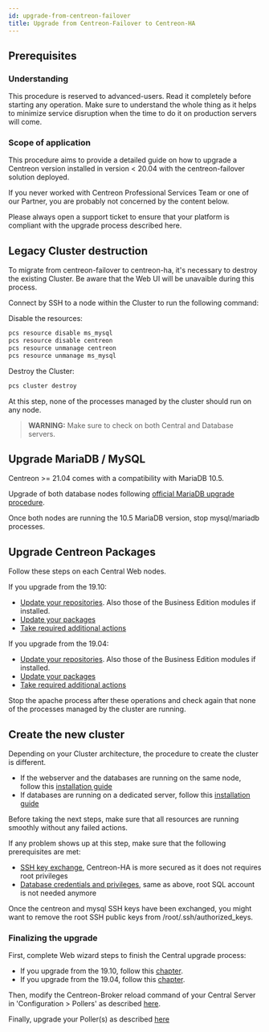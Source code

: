 ```yaml
---
id: upgrade-from-centreon-failover
title: Upgrade from Centreon-Failover to Centreon-HA
---
```


## Prerequisites

### Understanding

This procedure is reserved to advanced-users. Read it completely before starting any operation. 
Make sure to understand the whole thing as it helps to minimize service disruption when 
the time to do it on production servers will come.

### Scope of application

This procedure aims to provide a detailed guide on how to upgrade a Centreon version installed in version < 20.04 with 
the centreon-failover solution deployed. 

If you never worked with Centreon Professional Services Team or one of our Partner, you are probably not concerned by the content 
below.

Please always open a support ticket to ensure that your platform is compliant with the upgrade process described here.

## Legacy Cluster destruction

To migrate from centreon-failover to centreon-ha, it's necessary to destroy the existing Cluster. Be aware that the 
Web UI will be unavaible during this process.

Connect by SSH to a node within the Cluster to run the following command:

Disable the resources: 

```bash
pcs resource disable ms_mysql
pcs resource disable centreon
pcs resource unmanage centreon
pcs resource unmanage ms_mysql
```

Destroy the Cluster: 

```bash
pcs cluster destroy
```

At this step, none of the processes managed by the cluster should run on any node.

> **WARNING:** Make sure to check on both Central and Database servers. 

## Upgrade MariaDB / MySQL

Centreon >= 21.04 comes with a compatibility with MariaDB 10.5.

Upgrade of both database nodes following [official MariaDB upgrade procedure](../../upgrade/upgrade-from-19-10.html#upgrade-mariadb-server). 

Once both nodes are running the 10.5 MariaDB version, stop mysql/mariadb processes. 

## Upgrade Centreon Packages 

Follow these steps on each Central Web nodes.

If you upgrade from the 19.10: 
* [Update your repositories](../../upgrade/upgrade-from-19-10.html#update-the-centreon-repository). Also those of the Business Edition modules if installed.
* [Update your packages](../../upgrade/upgrade-from-19-10.html#upgrade-the-centreon-solution)
* [Take required additional actions](../../upgrade/upgrade-from-19-10.html#additional-actions)

If you upgrade from the 19.04: 
* [Update your repositories](../../upgrade/upgrade-from-19-04.html#update-the-centreon-repository). Also those of the Business Edition modules if installed.
* [Update your packages](../../upgrade/upgrade-from-19-04.html#upgrade-the-centreon-solution)
* [Take required additional actions](../../upgrade/upgrade-from-19-04.html#additional-actions)

Stop the apache process after these operations and check again that none of the 
processes managed by the cluster are running.

## Create the new cluster

Depending on your Cluster architecture, the procedure to create the cluster is different. 
* If the webserver and the databases are running on the same node, follow this [installation guide](../../installation/installation-of-centreon-ha/installation-2-nodes.html#setting-up-the-centreon-cluster)
* If databases are running on a dedicated server, follow this [installation guide](../../installation/installation-of-centreon-ha/installation-4-nodes.html#setting-up-the-centreon-cluster)

Before taking the next steps, make sure that all resources are running smoothly without any failed actions.

If any problem shows up at this step, make sure that the following prerequisites are met: 
* [SSH key exchange](../../installation/installation-of-centreon-ha/installation-2-nodes.html#ssh-keys-exchange), Centreon-HA is more secured as it does not requires root privileges
* [Database credentials and privileges](../../installation/installation-of-centreon-ha/installation-2-nodes.html#creating-the-centreon-mariadb-account), same as above, root SQL account is not needed anymore  

Once the centreon and mysql SSH keys have been exchanged, you might want to remove the root SSH public keys from /root/.ssh/authorized_keys.

### Finalizing the upgrade

First, complete Web wizard steps to finish the Central upgrade process:
* If you upgrade from the 19.10, follow this [chapter](../../upgrade/upgrade-from-19-10.html#finalizing-the-upgrade).
* If you upgrade from the 19.04, follow this [chapter](../../upgrade/upgrade-from-19-04.html#finalizing-the-upgrade).

Then, modify the Centreon-Broker reload command of your Central Server in 'Configuration > Pollers' as described [here](../../installation/installation-of-centreon-ha/installation-2-nodes.html#customizing-poller-reload-command).

Finally, upgrade your Poller(s) as described [here](../../upgrade/upgrade-from-19-04.html#upgrade-the-poller)
